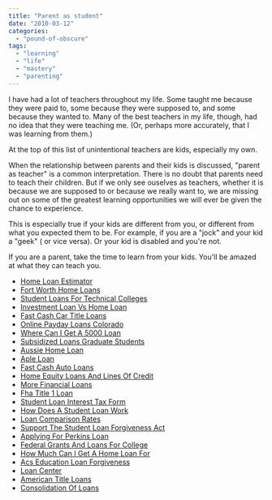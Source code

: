 ```yaml
---
title: "Parent as student"
date: "2010-03-12"
categories: 
  - "pound-of-obscure"
tags: 
  - "learning"
  - "life"
  - "mastery"
  - "parenting"
---
```


I have had a lot of teachers throughout my life. Some taught me because they were paid to, some because they were supposed to, and some because they wanted to. Many of the best teachers in my life, though, had no idea that they were teaching me. (Or, perhaps more accurately, that I was learning from them.)

At the top of this list of unintentional teachers are kids, especially my own.

When the relationship between parents and their kids is discussed, "parent as teacher" is a common interpretation. There is no doubt that parents need to teach their children. But if we only see ouselves as teachers, whether it is because we are supposed to or because we really want to, we are missing out on some of the greatest learning opportunities we will ever be given the chance to experience.

This is especially true if your kids are different from you, or different from what you expected them to be. For example, if you are a "jock" and your kid a "geek" ( or vice versa). Or your kid is disabled and you're not.

If you are a parent, take the time to learn from your kids. You'll be amazed at what they can teach you.

- [Home Loan Estimator](http://gbbkolejka.pl/?Home-Loan-Estimator)
- [Fort Worth Home Loans](http://www.amarysia.gr/?Fort-Worth-Home-Loans)
- [Student Loans For Technical Colleges](http://www.amarysia.gr/?Student-Loans-For-Technical-Colleges)
- [Investment Loan Vs Home Loan](http://gbbkolejka.pl/?Investment-Loan-Vs-Home-Loan)
- [Fast Cash Car Title Loans](http://www.franklinny.org/?Fast-Cash-Car-Title-Loans)
- [Online Payday Loans Colorado](http://usasportgroup.com/?Online-Payday-Loans-Colorado)
- [Where Can I Get A 5000 Loan](http://www.franklinny.org/?Where-Can-I-Get-A-5000-Loan)
- [Subsidized Loans Graduate Students](http://www.amarysia.gr/?Subsidized-Loans-Graduate-Students)
- [Aussie Home Loan](http://www.consejocafe.org/?Aussie-Home-Loan)
- [Aple Loan](http://www.amarysia.gr/?Aple-Loan)
- [Fast Cash Auto Loans](http://www.amarysia.gr/?Fast-Cash-Auto-Loans)
- [Home Equity Loans And Lines Of Credit](http://www.consejocafe.org/?Home-Equity-Loans-And-Lines-Of-Credit)
- [More Financial Loans](http://www.franklinny.org/?More-Financial-Loans)
- [Fha Title 1 Loan](http://www.consejocafe.org/?Fha-Title-1-Loan)
- [Student Loan Interest Tax Form](http://www.amarysia.gr/?Student-Loan-Interest-Tax-Form)
- [How Does A Student Loan Work](http://www.amarysia.gr/?How-Does-A-Student-Loan-Work)
- [Loan Comparison Rates](http://gbbkolejka.pl/?Loan-Comparison-Rates)
- [Support The Student Loan Forgiveness Act](http://www.franklinny.org/?Support-The-Student-Loan-Forgiveness-Act)
- [Applying For Perkins Loan](http://www.amarysia.gr/?Applying-For-Perkins-Loan)
- [Federal Grants And Loans For College](http://www.franklinny.org/?Federal-Grants-And-Loans-For-College)
- [How Much Can I Get A Home Loan For](http://usasportgroup.com/?How-Much-Can-I-Get-A-Home-Loan-For)
- [Acs Education Loan Forgiveness](http://www.amarysia.gr/?Acs-Education-Loan-Forgiveness)
- [Loan Center](http://gbbkolejka.pl/?Loan-Center)
- [American Title Loans](http://www.amarysia.gr/?American-Title-Loans)
- [Consolidation Of Loans](http://www.amarysia.gr/?Consolidation-Of-Loans)
